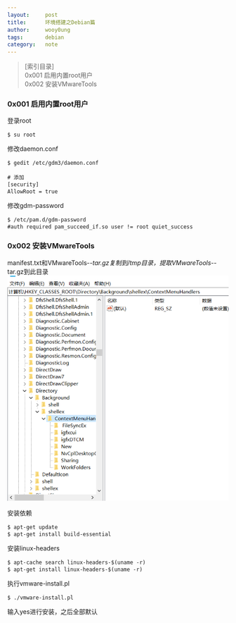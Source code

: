 ```yaml
---
layout:		post
title:		环境搭建之Debian篇
author:		wooy0ung
tags:		debian
category:  	note
---
```



>[索引目录]  
>0x001 启用内置root用户  
>0x002 安装VMwareTools
<!-- more -->


### 0x001 启用内置root用户

登录root
```
$ su root
```

修改daemon.conf
```
$ gedit /etc/gdm3/daemon.conf

# 添加
[security]
AllowRoot = true
```

修改gdm-password
```
$ /etc/pam.d/gdm-password
#auth required pam_succeed_if.so user != root quiet_success
```


### 0x002 安装VMwareTools

manifest.txt和VMwareTools-*-tar.gz复制到/tmp目录，提取VMwareTools-*-tar.gz到此目录
![](/assets/img/note/2018-02-21-windows-environment/0x002-001.png)

安装依赖
```
$ apt-get update
$ apt-get install build-essential
```

安装linux-headers
```
$ apt-cache search linux-headers-$(uname -r)
$ apt-get install linux-headers-$(uname -r)
```

执行vmware-install.pl
```
$ ./vmware-install.pl
```

输入yes进行安装，之后全部默认